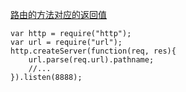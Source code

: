 [路由的方法对应的返回值](./img/nodejs路由的一些方法的作用.png)

```
var http = require("http");
var url = require("url");
http.createServer(function(req, res){
    url.parse(req.url).pathname;
    //...
}).listen(8888);

```